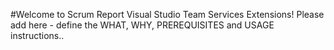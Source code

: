 #Welcome to Scrum Report Visual Studio Team Services Extensions!
Please add here - define the WHAT, WHY, PREREQUISITES and USAGE instructions..
